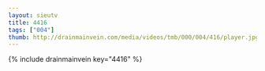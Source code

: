 ```yaml
--- 
layout: sieutv
title: 4416
tags: ["004"]
thumb: http://drainmainvein.com/media/videos/tmb/000/004/416/player.jpg
---
```

{% include drainmainvein key="4416" %} 
